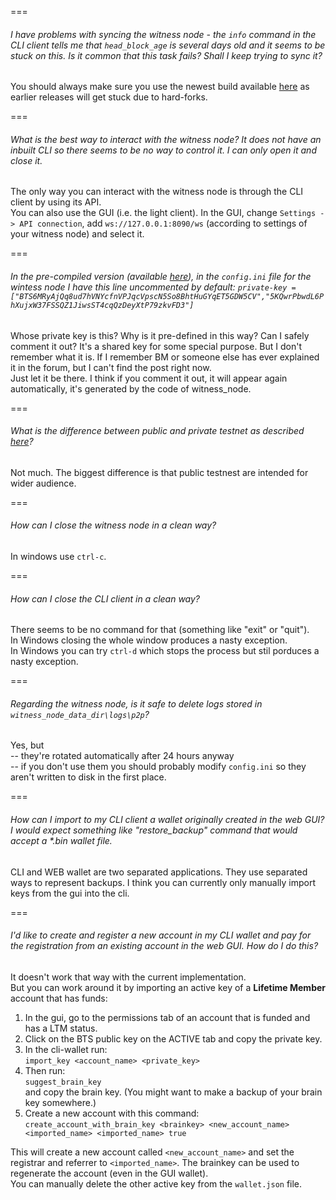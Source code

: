 ===
###### I have problems with syncing the witness node - the `info` command in the CLI client tells me that `head_block_age` is several days old and it seems to be stuck on this. Is it common that this task fails? Shall I keep trying to sync it?
You should always make sure you use the newest build available [here](https://github.com/bitshares/bitshares-2/releases/latest) as earlier releases will get stuck due to hard-forks.

===
###### What is the best way to interact with the witness node? It does not have an inbuilt CLI so there seems to be no way to control it. I can only open it and close it.
The only way you can interact with the witness node is through the CLI client by using its API.  
You can also use the GUI (i.e. the light client). In the GUI, change `Settings -> API connection`, add `ws://127.0.0.1:8090/ws` (according to settings of your witness node) and select it.

===
###### In the pre-compiled version (available [here](https://github.com/bitshares/bitshares-2/releases)), in the `config.ini` file for the wintess node I have this line uncommented by default: `private-key = ["BTS6MRyAjQq8ud7hVNYcfnVPJqcVpscN5So8BhtHuGYqET5GDW5CV","5KQwrPbwdL6PhXujxW37FSSQZ1JiwsST4cqQzDeyXtP79zkvFD3"]`  
Whose private key is this? Why is it pre-defined in this way? Can I safely comment it out?
It's a shared key for some special purpose. But I don't remember what it is. If I remember BM or someone else has ever explained it in the forum, but I can't find the post right now.  
Just let it be there. I think if you comment it out, it will appear again automatically, it's generated by the code of witness_node.


===
###### What is the difference between public and private testnet as described [here](http://docs.bitshares.eu/testnet/index.html)?
Not much. The biggest difference is that public testnest are intended for wider audience.

===
###### How can I close the witness node in a clean way?
In windows use `ctrl-c`.

===
###### How can I close the CLI client in a clean way?
There seems to be no command for that (something like "exit" or "quit").  
In Windows closing the whole window produces a nasty exception.  
In Windows you can try `ctrl-d` which stops the process but stil porduces a nasty exception.

===
###### Regarding the witness node, is it safe to delete logs stored in `witness_node_data_dir\logs\p2p`?
Yes, but  
-- they're rotated automatically after 24 hours anyway  
-- if you don't use them you should probably modify `config.ini` so they aren't written to disk in the first place.

===
######  How can I import to my CLI client a wallet originally created in the web GUI? I would expect something like "restore_backup" command that would accept a *.bin wallet file.
CLI and WEB wallet are two separated applications. They use separated ways to represent backups. I think you can currently only manually import keys from the gui into the cli.

===
###### I'd like to create and register a new account in my CLI wallet and pay for the registration from an existing account in the web GUI. How do I do this?
It doesn't work that way with the current implementation.  
But you can work around it by importing an active key of a **Lifetime Member** account that has funds:

1. In the gui, go to the permissions tab of an account that is funded and has a LTM status.
2. Click on the BTS public key on the ACTIVE tab and copy the private key.
3. In the cli-wallet run:  
`import_key <account_name> <private_key>`
4. Then run:  
`suggest_brain_key`  
and copy the brain key. (You might want to make a backup of your brain key somewhere.)
5. Create a new account with this command:  
`create_account_with_brain_key <brainkey> <new_account_name> <imported_name> <imported_name> true`

This will create a new account called `<new_account_name>` and set the registrar and referrer to `<imported_name>`.
The brainkey can be used to regenerate the account (even in the GUI wallet).  
You can manually delete the other active key from the `wallet.json` file. 

